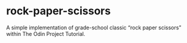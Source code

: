 # rock-paper-scissors
A simple implementation of grade-school classic “rock paper scissors” within The Odin Project Tutorial.
